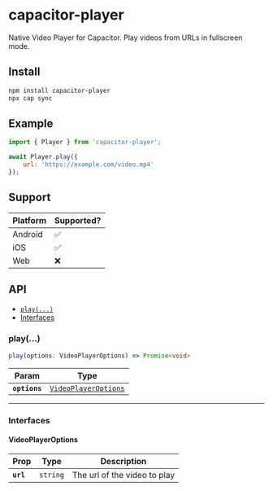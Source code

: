 # capacitor-player

Native Video Player for Capacitor. Play videos from URLs in fullscreen mode.

## Install

```bash
npm install capacitor-player
npx cap sync
```

## Example
```js
import { Player } from 'capacitor-player';

await Player.play({
    url: 'https://example.com/video.mp4'
});
```

## Support
| Platform | Supported? |
| --- | --- |
| Android | ✅ |
| iOS | ✅ |
| Web | ❌ |

## API

<docgen-index>

* [`play(...)`](#play)
* [Interfaces](#interfaces)

</docgen-index>

<docgen-api>
<!--Update the source file JSDoc comments and rerun docgen to update the docs below-->

### play(...)

```typescript
play(options: VideoPlayerOptions) => Promise<void>
```

| Param         | Type                                                              |
| ------------- | ----------------------------------------------------------------- |
| **`options`** | <code><a href="#videoplayeroptions">VideoPlayerOptions</a></code> |

--------------------


### Interfaces


#### VideoPlayerOptions

| Prop      | Type                | Description                  |
| --------- | ------------------- | ---------------------------- |
| **`url`** | <code>string</code> | The url of the video to play |

</docgen-api>
